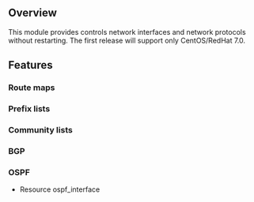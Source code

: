 ## Overview

This module provides controls network interfaces and network protocols without
restarting. The first release will support only CentOS/RedHat 7.0.

## Features
### Route maps
### Prefix lists
### Community lists
### BGP
### OSPF
- Resource ospf_interface
